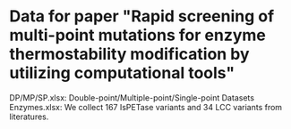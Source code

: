 # Data for paper "Rapid screening of multi-point mutations for enzyme thermostability modification by utilizing computational tools"
DP/MP/SP.xlsx: Double-point/Multiple-point/Single-point Datasets
Enzymes.xlsx: We collect 167 IsPETase variants and 34 LCC variants from literatures.
